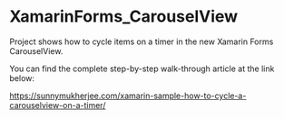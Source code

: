 # XamarinForms_CarouselView
Project shows how to cycle items on a timer in the new Xamarin Forms CarouselView.

You can find the complete step-by-step walk-through article at the link below:

https://sunnymukherjee.com/xamarin-sample-how-to-cycle-a-carouselview-on-a-timer/
